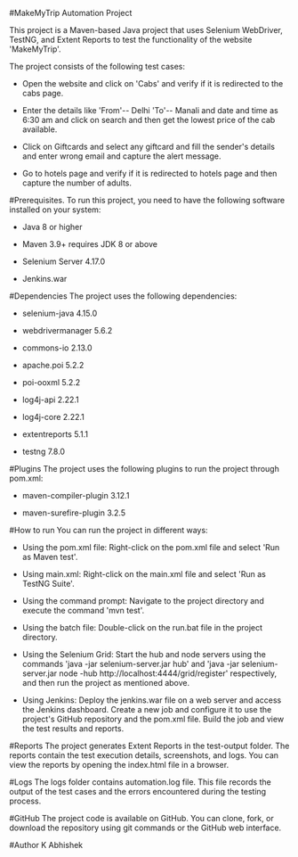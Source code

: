 #MakeMyTrip Automation Project

This project is a Maven-based Java project that uses Selenium WebDriver, TestNG, and Extent Reports to test the functionality of the website  'MakeMyTrip'.

The project consists of the following test cases:

* Open the website and click on 'Cabs' and verify if it is redirected to the cabs page.

* Enter the details like 'From'-- Delhi 'To'-- Manali and date and time as 6:30 am and click on search and then get the lowest price of the cab available.

* Click on Giftcards and select any giftcard and fill the sender's details and enter wrong email and capture the alert message.

* Go to hotels page and verify if it is redirected to hotels page and then capture the number of adults.

#Prerequisites. To run this project, you need to have the following software installed on your system:
 
* Java 8 or higher
 
* Maven 3.9+ requires JDK 8 or above
 
* Selenium Server 4.17.0
 
* Jenkins.war
 
#Dependencies The project uses the following dependencies:
 
* selenium-java 4.15.0
 
* webdrivermanager 5.6.2
 
* commons-io 2.13.0
 
* apache.poi 5.2.2
 
* poi-ooxml 5.2.2
 
* log4j-api 2.22.1
 
* log4j-core 2.22.1
 
* extentreports 5.1.1
 
* testng 7.8.0
 
#Plugins The project uses the following plugins to run the project through pom.xml:
 
* maven-compiler-plugin 3.12.1
 
* maven-surefire-plugin 3.2.5
 
#How to run You can run the project in different ways:
 
* Using the pom.xml file: Right-click on the pom.xml file and select 'Run as Maven test'.
 
* Using main.xml: Right-click on the main.xml file and select 'Run as TestNG Suite'.
 
* Using the command prompt: Navigate to the project directory and execute the command 'mvn test'.
 
* Using the batch file: Double-click on the run.bat file in the project directory.
 
* Using the Selenium Grid: Start the hub and node servers using the commands 'java -jar selenium-server.jar hub' and 'java -jar selenium-server.jar node -hub http://localhost:4444/grid/register' respectively, and then run the project as mentioned above.
 
* Using Jenkins: Deploy the jenkins.war file on a web server and access the Jenkins dashboard. Create a new job and configure it to use the project's GitHub repository and the pom.xml file. Build the job and view the test results and reports.
 
#Reports 
The project generates Extent Reports in the test-output folder. The reports contain the test execution details, screenshots, and logs. You can view the reports by opening the index.html file in a browser.
 
#Logs
The logs folder contains automation.log file. This file records the output of the test cases and the errors encountered during the testing process.
 
#GitHub 
The project code is available on GitHub. You can clone, fork, or download the repository using git commands or the GitHub web interface.
 
#Author
K Abhishek
